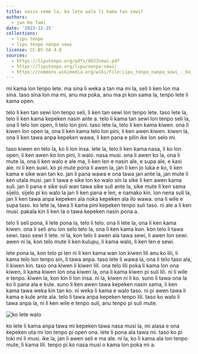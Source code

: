 ```yaml
---
title: nasin seme la, ko lete walo li kama tan sewi?
authors:
  - jan Ke Tami
date: '2023-12-25'
collections:
  - lipu tenpo
  - lipu tenpo nanpa sewi
license: CC-BY-SA 4.0
sources:
  - https://liputenpo.org/pdfs/0023sewi.pdf
  - https://liputenpo.org/lipu/nanpa-sewi/
  - https://commons.wikimedia.org/wiki/File:Lipu_tenpo_nanpa_sewi_-_ko_lete_walo.png
---
```


mi kama lon tenpo lete. ma sina li weka a tan ma mi la, seli li ken lon ma sina. taso sina lon ma mi, anu ma poka, anu ma pi kon sama la, tenpo lete li kama open.

telo li ken tan sewi lon tenpo seli, li ken tan sewi lon tenpo lete. taso lete la, telo li ken kama kepeken nasin ante a. telo li kama tan sewi lon tenpo seli la, ona li telo lon open, li telo lon pini. taso lete la, telo li ken kama kiwen. ona li kiwen lon open la, ona li ken kama telo lon pini, li ken awen kiwen. kiwen la, ona li ken tawa anpa kepeken wawa, li ken pana e pilin ike lon selo mi.

taso kiwen en telo la, ko li lon insa. lete la, telo li ken kama nasa, li ko lon open, li ken awen ko lon pini, li walo. nasa musi. ona li awen ko la, ona li mute la, ona li ken walo e ale ma, li ken len e nasin ale, e supa ale, e kasi ale. ni li ken suwi. ko pi mute pona li awen la, jan li ken jo luka e ko, li ken kama e sike wan tan ko. jan li pana wawa e ona tawa jan ante la, jan mute li ken utala musi. jan li tawa e sike lon ko walo sin la sike li ken awen kama suli. jan li pana e sike suli wan tawa sike suli ante la, sike mute li ken sama sijelo. sijelo pi ko walo la jan li ken pana e len, e namako kin. lon nena suli la, jan li ken tawa anpa kepeken ala noka kepeken ala ilo wawa. ona li wile e supa taso. ko lete la, tawa li kama pini kepeken tenpo suli taso. ni ale a li ken musi. pakala kin li ken la o tawa kepeken nasin pona a.

telo li seli pona, li lete pona la, telo li telo. ona li lete la, ona li ken kama kiwen. ona li seli anu lon selo telo la, ona li ken kama kon. kon telo li tawa sewi. taso sewi li lete. ni la, kon telo li awen ala tawa sewi, li awen lon sewi. awen ni la, kon telo mute li ken kulupu, li kama walo, li ken len e sewi.

lete pona la, kon telo pi len ni li ken kama wan lon kiwen lili anu ko lili, li kama telo lon tenpo sin, li tawa anpa. taso lete li wawa la, ona li telo taso ala, li kiwen kin. taso ona kiwen li kiwen lili. ona telo lili poka li kama lon ona kiwen, li kama kiwen lon ona kiwen la, ona li kama kiwen pi suli lili. ni li wile e tenpo. kiwen la, kon kin li lon insa. ni la, kiwen ni li ko. suno li tawa ona la ko li pana ala e kule. suno li ken awen tawa kepeken nasin sama, li ken kama tawa weka kin tan ko. ni weka li kama e walo taso. ni pi awen tawa li kama e kule ante ala. telo li tawa anpa kepeken tenpo lili. taso ko walo li tawa anpa la, ni li ken wile e tenpo suli, anu tenpo pi suli mute.

![ko lete walo](https://upload.wikimedia.org/wikipedia/commons/9/99/Lipu_tenpo_nanpa_sewi_-_ko_lete_walo.png)

ko lete li kama anpa tawa mi kepeken tawa nasa musi la, mi alasa e ona kepeken uta mi lon tenpo pi open ona. lete li pona ala tawa mi. taso ko pi toki mi li musi. ike la, jan li awen seli e ma ale. ni la, ko li kama ala lon tenpo mute, li kama lili. tenpo pi ko nasa musi o kama lon poka mi a.